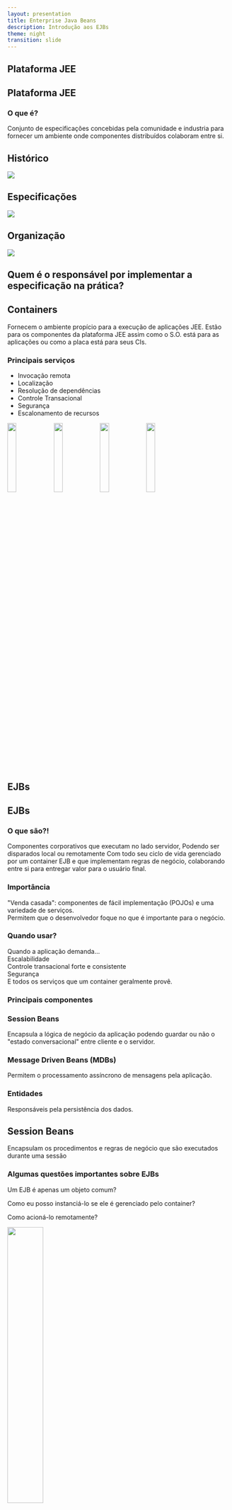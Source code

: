 ```yaml
---
layout: presentation
title: Enterprise Java Beans
description: Introdução aos EJBs
theme: night
transition: slide
---
```


<section>
    <h1>Plataforma JEE</h1>
</section>

<section>
    <h2>Plataforma JEE</h2>
    <section>
        <h3 class="titlemark">O que é?</h3>
    </section>
    <section>
        <p>Conjunto de especificações concebidas pela comunidade e industria para fornecer um ambiente onde
            componentes distribuídos colaboram entre si.</p>
    </section>
</section>
<section>
        <h2>Histórico</h2>
        <img class="stretch" src="{{site.github.url}}/media/jee_history.png">
</section>
<section>
        <h2>Especificações</h2>
        <img class="stretch" src="{{site.github.url}}/media/javaee7-specs.png">
</section>
<section>
        <h2>Organização</h2>
        <img class="stretch" src="{{site.github.url}}/media/jee_tiers.png" />
</section>
<section>
    <h2>Quem é o responsável por implementar a especificação na prática?</h2>
</section>
<section>
    <h2>Containers</h2>
    <section>
        <p>Fornecem o ambiente propício para a execução de aplicações JEE. Estão para
        os componentes da plataforma JEE assim como o S.O. está para as aplicações ou
        como a placa está para seus CIs.</p>
    </section>
    <section>
        <h3 class="titlemark">Principais serviços</h3>
    </section>
    <section>
        <ul>
            <span class="fragment" data-fragment-index="1"><li>Invocação remota</li></span>
            <span class="fragment" data-fragment-index="2"><li>Localização</li></span>
            <span class="fragment" data-fragment-index="3"><li>Resolução de dependências</li></span>
            <span class="fragment" data-fragment-index="4"><li>Controle Transacional</li></span>
            <span class="fragment" data-fragment-index="5"><li>Segurança</li></span>
            <span class="fragment" data-fragment-index="6"><li>Escalonamento de recursos</li></span>
        </ul>
    </section>
    <section>
        <img width="20%" src="{{site.github.url}}/media/glassfish.jpg">
        <img width="20%" src="{{site.github.url}}/media/jboss.svg">
        <img width="20%" src="{{site.github.url}}/media/was.jpg">
        <img width="20%" src="{{site.github.url}}/media/wildfly.png">
    </section>
</section>
<section>
    <h1>EJBs</h1>
</section>
<section>
    <h2>EJBs</h2>
    <section>
        <h3>O que são?!</h3>
    </section>
    <section>
        Componentes corporativos que executam no <span class="fragment grow highlight-blue">lado servidor</span>, Podendo ser disparados <span class="fragment highlight-blue">local ou remotamente</span>
        Com todo seu <span class="fragment highlight-blue">ciclo de vida gerenciado</span> por um container EJB e
        que implementam <span class="fragment highlight-blue">regras de negócio</span>, colaborando entre si para entregar
         valor para o usuário final.
    </section>
    <section>
        <h3>Importância</h3>
    </section>
    <section>
        "Venda casada": componentes de fácil implementação (POJOs) e uma variedade de serviços.
    </section>
    <section>
        Permitem que o desenvolvedor foque no que é importante para o negócio.
    </section>
    <section>
        <h3>Quando usar?</h3>
    </section>
    <section>
        Quando a aplicação demanda...
    </section>
    <section>
        Escalabilidade
    </section>
    <section>
        Controle transacional forte e consistente
    </section>
    <section>
        Segurança
    </section>
    <section>
        E todos os serviços que um container geralmente provê.
    </section>
    <section>
        <h3>Principais componentes</h3>
    </section>
    <section>
        <h3>Session Beans</h3>
        Encapsula a lógica de negócio da aplicação podendo guardar ou não o "estado conversacional"
        entre cliente e o servidor.
    </section>
    <section>
        <h3>Message Driven Beans (MDBs)</h3>
        Permitem o processamento assíncrono de mensagens pela aplicação.
    </section>
    <section>
        <h3>Entidades</h3>
        Responsáveis pela persistência dos dados.
    </section>
</section>
<section>
    <h1>Session Beans</h1>
</section>
<section>
    <section><p>Encapsulam os procedimentos e regras de negócio que são executados
    durante uma sessão</p></section>
    <section><p></p></section>
</section>
<section>
    <section><h3>Algumas questões importantes sobre EJBs</h3></section>
    <section><p>Um EJB é apenas um objeto comum?</p></section>
    <section><p>Como eu posso instanciá-lo se ele é gerenciado pelo container?</p></section>
    <section><p>Como acioná-lo remotamente?</p></section>
    <section><img width="40%" src="{{site.github.url}}/media/duvida.png" /></section>
</section>
<section>
    <h2>Invocação Remota</h2>
    <img class="stretch" src="{{site.github.url}}/media/local_rpc.jpg" />
</section>
<section>
    <h2>Localização</h2>
    <img class="stretch" src="{{site.github.url}}/media/local_rpc.jpg" />
</section>
